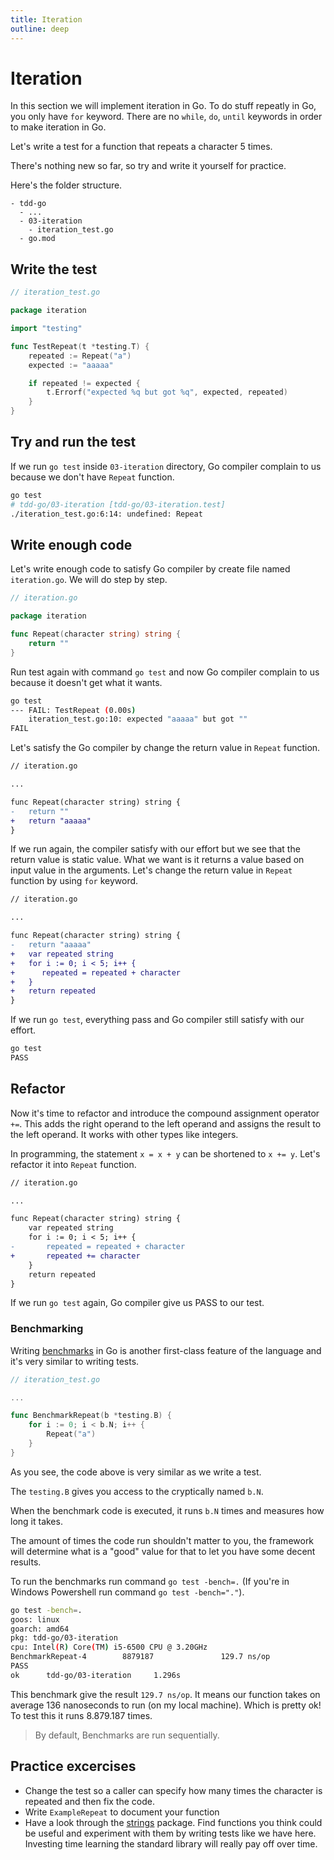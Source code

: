 ```yaml
---
title: Iteration
outline: deep
---
```


# Iteration

In this section we will implement iteration in Go. To do stuff repeatly in Go, you only have `for` keyword. 
There are no `while`, `do`, `until` keywords in order to make iteration in Go.

Let's write a test for a function that repeats a character 5 times.

There's nothing new so far, so try and write it yourself for practice.

Here's the folder structure.

```
- tdd-go
  - ...
  - 03-iteration
    - iteration_test.go
  - go.mod
```

## Write the test

```go
// iteration_test.go

package iteration

import "testing"

func TestRepeat(t *testing.T) {
    repeated := Repeat("a")
    expected := "aaaaa"

    if repeated != expected {
        t.Errorf("expected %q but got %q", expected, repeated)
    }
}
```

## Try and run the test

If we run `go test` inside `03-iteration` directory, Go compiler complain to us because we don't have `Repeat` function.

```bash
go test
# tdd-go/03-iteration [tdd-go/03-iteration.test]
./iteration_test.go:6:14: undefined: Repeat
```

## Write enough code

Let's write enough code to satisfy Go compiler by create file named `iteration.go`. We will do step by step.

```go
// iteration.go

package iteration

func Repeat(character string) string {
	return ""
}
```

Run test again with command `go test` and now Go compiler complain to us because it doesn't get what it wants.

```bash
go test
--- FAIL: TestRepeat (0.00s)
    iteration_test.go:10: expected "aaaaa" but got ""
FAIL
```

Let's satisfy the Go compiler by change the return value in `Repeat` function.

```diff
// iteration.go

...

func Repeat(character string) string {
-   return ""
+   return "aaaaa"
}
```

If we run again, the compiler satisfy with our effort but we see that the return value is static value. What we want is it returns a value based on input value in the arguments. Let's change the return value in `Repeat` function by using `for` keyword.

```diff
// iteration.go

...

func Repeat(character string) string {
-   return "aaaaa"
+   var repeated string
+   for i := 0; i < 5; i++ {
+      repeated = repeated + character
+   }
+   return repeated
}
```

If we run `go test`, everything pass and Go compiler still satisfy with our effort.

```bash
go test
PASS
```

## Refactor

Now it's time to refactor and introduce the compound assignment operator `+=`. This adds the right operand to the left operand and assigns the result to the left operand. It works with other types like integers.

In programming, the statement `x = x + y` can be shortened to `x += y`. Let's refactor it into `Repeat` function.

```diff
// iteration.go

...

func Repeat(character string) string {
    var repeated string
    for i := 0; i < 5; i++ {
-       repeated = repeated + character
+       repeated += character
    }
    return repeated
}
```

If we run `go test` again, Go compiler give us PASS to our test.

### Benchmarking

Writing [benchmarks](https://pkg.go.dev/testing#hdr-Benchmarks) in Go is another first-class feature of the language and it's very similar to writing tests.

```go
// iteration_test.go

...

func BenchmarkRepeat(b *testing.B) {
    for i := 0; i < b.N; i++ {
        Repeat("a")
    }
}
```

As you see, the code above is very similar as we write a test.

The `testing.B` gives you access to the cryptically named `b.N`.

When the benchmark code is executed, it runs `b.N` times and measures how long it takes.

The amount of times the code run shouldn't matter to you, the framework will determine what is a "good" value
for that to let you have some decent results.

To run the benchmarks run command `go test -bench=.` (If you're in Windows Powershell run command `go test -bench="."`).

```bash
go test -bench=.
goos: linux
goarch: amd64
pkg: tdd-go/03-iteration
cpu: Intel(R) Core(TM) i5-6500 CPU @ 3.20GHz
BenchmarkRepeat-4        8879187               129.7 ns/op
PASS
ok      tdd-go/03-iteration     1.296s
```

This benchmark give the result `129.7 ns/op`. It means our function takes on average 136 nanoseconds to run (on my local machine). Which is pretty ok! To test this it runs 8.879.187 times.

> By default, Benchmarks are run sequentially.

## Practice excercises

- Change the test so a caller can specify how many times the character is repeated and then fix the code.
- Write `ExampleRepeat` to document your function
- Have a look through the [strings](https://golang.org/pkg/strings) package. Find functions you think could be useful and experiment with them by writing tests like we have here. Investing time learning the standard library will really pay off over time.